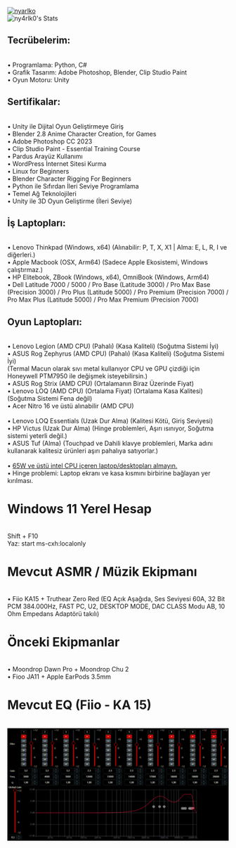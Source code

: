 <!--"Youtube'da arama yaparken before:2017 after:2015 şeklinde arayabilirsin."-->
<!--<a href="https://nyarlko.com/"><img src="https://readme-typing-svg.demolab.com?font=Fira+Code&duration=3000&color=C58719&center=true&vCenter=true&random=false&width=435&lines=nyarlko" alt="nyarlko" /></a>-->
<a href="https://nyarlko.com/"><img src="https://readme-typing-svg.demolab.com?font=Fira+Code&duration=1000&pause=500&color=2FCF00&background=0D1117&multiline=true&random=false&width=700&height=140&separator=%3C&lines=nyarlko%40lenovo%3A~%24+sudo+-i%3Croot%40lenovo~%23+while+true;do+echo+%22!ny4rlk0%22;+sleep+1;+done%3C!ny4rlk0%3C!ny4rlk0%3C!ny4rlk0" alt="nyarlko" /></a>
<br>
![ny4rlk0's Stats](https://github-readme-stats.vercel.app/api?username=ny4rlk0&theme=gruvbox&show_icons=true&hide_border=false&count_private=true)
<br>
<!--![ny4rlk0's Streak](https://github-readme-streak-stats.herokuapp.com/?user=ny4rlk0&theme=gruvbox&hide_border=false)
<br>
-->
## Tecrübelerim:
<!--<br>•	Web Geliştirme: Wordpress, PHP, HTML, CSS, Javascript-->
<br>•	Programlama: Python, C# <!--, Batch, C-->
<br>•	Grafik Tasarım: Adobe Photoshop, Blender, Clip Studio Paint
<br>•	Oyun Motoru: Unity
<!--<br>•	EFI / UEFI Uygulamaları
<br>• Yazılım ve Donanım Üzerinde Tersine Mühendislik 
<br>•	Veritabanı Yönetimi (MySQL)
<br>•	Raspberry PI, Arduino-->
<!--, Digital Ocean, Cloud Flare-->
<!-- gibi teknolojilere hakimiyet-->
<!--<br>•	Sosyal Medya Yönetimi ve Otomasyonu-->
## Sertifikalar:
<br>•	Unity ile Dijital Oyun Geliştirmeye Giriş
<br>•	Blender 2.8 Anime Character Creation, for Games
<br>•	Adobe Photoshop CC 2023
<br>•	Clip Studio Paint - Essential Training Course
<br>•	Pardus Arayüz Kullanımı
<br>•	WordPress İnternet Sitesi Kurma
<br>•	Linux for Beginners
<br>•	Blender Character Rigging For Beginners
<br>•	Python ile Sıfırdan İleri Seviye Programlama
<br>•	Temel Ağ Teknolojileri
<br>•	Unity ile 3D Oyun Geliştirme (İleri Seviye)
<br>
## İş Laptopları:
<br>• Lenovo Thinkpad (Windows, x64) (Alınabilir: P, T, X, X1 | Alma: E, L, R, I ve diğerleri.)
<br>•	Apple Macbook (OSX, Arm64) (Sadece Apple Ekosistemi, Windows çalıştırmaz.)
<br>•	HP Elitebook, ZBook (Windows, x64), OmniBook (Windows, Arm64) 
<br>• Dell Latitude 7000 / 5000 / Pro Base (Latitude 3000) / Pro Max Base (Precision 3000) / Pro Plus (Latitude 5000) / Pro Premium (Precision 7000) / Pro Max Plus (Latitude 5000) / Pro Max Premium (Precision 7000)
<br>
## Oyun Laptopları:
<br>• Lenovo Legion (AMD CPU) (Pahalı) (Kasa Kaliteli) (Soğutma Sistemi İyi)
<br>•	ASUS Rog Zephyrus (AMD CPU) (Pahalı) (Kasa Kaliteli) (Soğutma Sistemi İyi) <br>(Termal Macun olarak sıvı metal kullanıyor CPU ve GPU çizdiği için Honeywell PTM7950 ile değişmek isteyebilirsin.)
<br>•	ASUS Rog Strix (AMD CPU) (Ortalamanın Biraz Üzerinde Fiyat)
<br>•	Lenovo LOQ (AMD CPU) (Ortalama Fiyat) (Ortalama Kasa Kalitesi) (Soğutma Sistemi Fena değil)
<br>•	Acer Nitro 16 ve üstü alınabilir (AMD CPU)
<br>
<br>•	Lenovo LOQ Essentials (Uzak Dur Alma) (Kalitesi Kötü, Giriş Seviyesi)
<br>•	HP Victus (Uzak Dur Alma) (Hinge problemleri, Aşırı ısınıyor, Soğutma sistemi yeterli değil.)
<br>•	ASUS Tuf (Alma) (Touchpad ve Dahili klavye problemleri, Marka adını kullanarak kalitesiz ürünleri aşırı pahalıya satıyorlar.)
<br>
<br>• [65W ve üstü intel CPU içeren laptop/desktopları almayın.](https://www.reddit.com/r/GamingLaptops/comments/1eidjde/mods_please_pin_this_intel_cpu_issue/)
<br>•	Hinge problemi: Laptop ekranı ve kasa kısmını birbirine bağlayan yer kırılması.
<br>
# Windows 11 Yerel Hesap 
<br>Shift + F10
<br>Yaz: start ms-cxh:localonly
# Mevcut ASMR / Müzik Ekipmanı
<br>•	Fiio KA15 + Truthear Zero Red (EQ Açık Aşağıda, Ses Seviyesi 60A, 32 Bit PCM 384.000Hz, FAST PC, U2, DESKTOP MODE, DAC CLASS Modu AB, 10 Ohm Empedans Adaptörü takılı)
# Önceki Ekipmanlar
<br>•	Moondrop Dawn Pro + Moondrop Chu 2
<br>•	Fioo JA11 + Apple EarPods 3.5mm
<!--# Explaining
<br>•	LL stands for low latency (minimum phase) and PC is phase compensated (linear phase).
<br>•	Minimum Phase (LL) filters reduce latency/group delay in the signal. It is very useful in pro-audio applications. Linear Phase (PC) tends to be closer to the original input signal.-->
# Mevcut EQ (Fiio - KA 15)
<br>
<a href="https://raw.githubusercontent.com/ny4rlk0/Truthear-x-Crinacle-Zero/refs/heads/main/Fiio%20KA15%20-%20Thurthear%20x%20Zero%20Red%20%2B%2010%20Ohm%20Bass%20Adapter.png"><img src="https://raw.githubusercontent.com/ny4rlk0/Truthear-x-Crinacle-Zero/refs/heads/main/Fiio%20KA15%20-%20Thurthear%20x%20Zero%20Red%20%2B%2010%20Ohm%20Bass%20Adapter.png" alt="Fiio KA15" style=""></a>
<!--
## WordPress ile Hazırladığım Web Sitelerinden Örnekler:
<br>1.	Haber Dergisi Teknoloji Konulu Site: [Bilgi Dergisi](http://bilgidergisi.infinityfreeapp.com/)
<br>•	Haber dergisi formatında hazırlanan teknoloji konulu bir website tasarımı gerçekleştirdim.
<br>•	Site içeriği ve düzenlemelerini yöneterek güncel haberlerin paylaşılmasını sağladım.
<br>
<br>2.	Halı Yıkama Mağazası İçin Web Sitesi: [BiciBici Halı Yıkama](http://bicibici-haliyikama.epizy.com/)
<br>•	Halı yıkama mağazası için özel olarak tasarlanmış bir web sitesi oluşturdum.
<br>•	Mağaza hizmetleri, iletişim bilgileri ve diğer detaylarını içeren kullanıcı dostu bir web sitesi geliştirdim.
<br>
## Diğer Web Sitelerinden Örnekler:
<br>3.	Anime Temalı Web Sitesi: [nyarlko.com](http://nyarlko.com/)
<br>•	Yer gösterici olarak özel olarak tasarlanmış bir web sitesi oluşturdum.
<br>
-->
<!--## Güncel Zaman Diliminde Ne Yapıyorum?
<br>• Satışa sunmak için UEFI uygulaması yazıyorum...-->
<!--
### 1.	Android Toolbox - [Android Cihazları için Python Araç Seti](https://github.com/ny4rlk0/Android-Toolbox-ADB) Şahsi Proje, Ocak 2023 - Şu Anda
<br>•	Python kullanarak Android cihazları için bir araç seti geliştirdim.
<br>•	ADB komutlarını otomatikleştiren ve Android cihazları üzerinde çeşitli işlemleri gerçekleştiren bir araç seti tasarladım.
<br>
### 2.	FixMyWindows - [Windows İşletim Sisteminin Genel Sorun Giderici](https://github.com/ny4rlk0/FixMyWindows) Şahsi Proje, Temmuz 2022 - Aralık 2022
<br>•	Python dili ile Windows işletim sistemi için sorun giderici bir program yazdım.
<br>•	Otomatik olarak çeşitli Windows sorunlarını tespit eden ve düzelten bir program geliştirdim.
<br>
### 3.	Remote Access Tool - [Telegram Üzerinden Uzaktan Erişim Aracı](https://github.com/ny4rlk0/Remote-Access-Tool-Telegram) Şahsi Proje, Mayıs 2022 - Eylül 2022
<br>•	Python dili ile Telegram üzerinden bilgisayarı uzaktan izleyen ve kontrol eden bir yazılım geliştirdim.
<br>•	Kullanıcıların belirli komutlar ile bilgisayarlarını uzaktan kontrol edebilmesini sağlayan bir araç tasarladım.
<br>
### 4.	Nyarlko - [Türkçe Sohbet Robotu](https://github.com/ny4rlk0/nyarlko-turkce-chatbot) Şahsi Proje, Mart 2022 - Ağustos 2022
<br>•	Python üzerinde NLTK ve NumPy kütüphanelerini kullanarak Türkçe bir sohbet robotu geliştirdim.
<br>•	Doğal dil işleme algoritmalarını kullanarak Türkçe dilindeki çeşitli soruları yanıtlayabilen bir chatbot oluşturdum.
<br>
### 5.	Instagram Post Automation - [Toplu Resim Yükleme](https://github.com/ny4rlk0/Instagram-Post-Automation) Şahsi Proje, Ocak 2022 - Temmuz 2022
<br>•	Python dili ile Instagram kullanıcı adı ve şifresi girildikten sonra bir klasördeki resim dosyalarını Instagram hesabına toplu olarak yükleyen bir yazılım geliştirdim.
<br>•	Instagram postlarının otomatik olarak yayınlanmasını sağlayarak kullanıcılara zaman kazandıran bir araç tasarladım.
<br>
### 6.	SophosUninstaller - [Sophos Antivirüs Yazılımı Kaldırıcı Batch Skripti](https://github.com/ny4rlk0/SophosUninstaller) Şahsi Proje, Haziran 2021 - Aralık 2021
<br>•	Havaalanı ve kamu kuruluşları tarzı yüksek güvenlikli yerlerde kullanılan Sophos Antivirüs yazılımını kaldıran bir Windows batch skripti yazdım.
<br>•	Sophos Antivirüs programını tamamen ve iz bırakmadan kaldıran bir araç tasarladım.
<br>
### 7.	Werewolf Chat Bot - [Telegram Üzerinden Oynanan Oyuna Yardımcı Bot](https://github.com/ny4rlk0/Werewolf-Chat-Bot) Şahsi Proje, Şubat 2021 - Haziran 2021
<br>•	Python diliyle Telegram üzerinden oynanan Werewolf oyununa yardımcı chat komutlarıyla çalışan bir bot yazdım.
<br>•	Rollerinizi belirli komutlarla tanımlayarak oyun içinde kolayca rollerinizi görüntüleyebileceğiniz bir bot geliştirdim.
<br>
### 8.	LeagueOfLegendsValorantClientDownloader - [C# ile Oyun İndirme Programı](https://github.com/ny4rlk0/LeagueOfLegendsValorantClientDownloader) Şahsi Proje, Ekim 2020 - Ocak 2021
<br>•	C# üzerinde Valorant ve League of Legends oyunlarını istediğiniz bölgeden indirme olanağı sağlayan bir program geliştirdim.
<br>•	Kullanıcıların istedikleri oyun istemcisini seçerek hızlı ve güvenli bir şekilde indirmelerini sağlayan bir araç tasarladım.
<br>
### 9.	BlenderDumpster - [3D Tasarım Projesi](https://github.com/ny4rlk0/BlenderDumpster) Şahsi Proje, Temmuz 2020 - Aralık 2020
<br>
### 10.	Nyarlko Network Backup & Restore - [Ağ Üzerinde Yedekleme ve Geri Yükleme Programı](https://github.com/ny4rlk0/Nyarlko-Network-Backup-Restore) Şahsi Proje, Mayıs 2020 - Eylül 2020
<br>•	Python dilini ve Windows SMB dosya paylaşımını kullanarak ağ üzerindeki bir konuma bir klasörü tarih ve saat atarak yedekleyen, daha <br>sonra ihtiyaç olduğunda seçilen tarihli yedeği bilgisayara geri yükleyen bir program yazdım.
<br>•	Ağ ortamında dosya yedekleme ve geri yükleme işlemlerini otomatikleştiren bir araç geliştirdim.
<br>
### 11.	FileServer - [Dosya Sunucusu Yazılımı](https://github.com/ny4rlk0/FileServer_DosyaSunucusu) Şahsi Proje, Mart 2020 - Ağustos 2020
<br>•	Python Flask ve HTTP kullanarak statik bir sayfa ile yerel bir sunucu oluşturup bir klasörün içerindeki dosya ve klasörleri ağdaki <br>diğer bilgisayarlardan indirmeye ve programın çalıştığı bilgisayara yüklemeye yarayan bir yazılım yazdım.
<br>•	Dosya paylaşımını kolaylaştıran ve kullanıcıların ağ üzerindeki dosyalara web tarayıcılarından erişimini sağlayan bir dosya sunucusu <br>programı oluşturdum.
<br>
### 12.	Telegram Superloto Tahmin Oyunu - [Python ile Oyun Yazılımı](https://github.com/ny4rlk0/Telegram-Superloto-Tahmin-Oyunu) Şahsi Proje, Aralık 2019 - Temmuz 2020
<br>•	Python kullanarak Telegram üzerinden oynayabileceğiniz bir süper loto tahmin oyunu yazdım.
<br>•	Kullanıcıların süper loto tahminleri yaparak eğlenceli bir oyun deneyimi yaşamalarını sağlayan bir Telegram botu tasarladım.
<br>
### 13.	Telegram Sihirli 8 Top Tahmin Oyunu - [Python ile Oyun Yazılımı](https://github.com/ny4rlk0/Telegram-Sihirli-8-Top-Tahmin-Oyunu) Şahsi Proje, Ağustos 2019 - Şubat 2020
<br>•	Python kullanarak Telegram üzerinden oynanabilen bir sihirli 8 top tahmin oyunu yazdım.
<br>•	Kullanıcıların sihirli 8 topa tahminlerde bulunarak keyifli vakit geçirmesini sağlayan bir Telegram botu geliştirdim.
<br>
### 14.	Telegram User Add Bot - [Python ile Telegram Gruplararına Kullanıcı Ekleme Botu](https://github.com/ny4rlk0/Telegram-User-Add-Bot-Python) Şahsi Proje, Mart 2019 - Temmuz 2019
<br>•	Python dili ve telethon kütüphanesi ile bir gruptaki kullanıcıları diğer gruba eklemeye yarayan bir yazılım yazdım.
<br>•	Kullanıcıların gruplara otomatik olarak eklenmelerini sağlayan ve grup yönetimini kolaylaştıran bir Telegram botu tasarladım.
<br>
### 15. [BossBotnet](https://github.com/neptune1881/BossBotnet) Varolan Botnetlerden Birini Tespit ve Farkındalık Oluşturma Girişimi Şahsi Proje, Şubat 2023 - Nisan 2023
<br>• Tersine mühendislik yöntemleriyle kaynak koduna kadar inerek ne yaptığını çözümlüyorum.
<br>
### 16. [Blender Modelleme](https://github.com/ny4rlk0/BlenderDumpster) Blender Programında Modellediğim Eşyalar ve CSP Programında Çizdiğim Dijital Çizimler Şahsi Proje, Ağustos 2023 - Eylül 2023
<br>• Blender yazılımıyla eşya veya nesnelerin modellemelerini yapıyorum.
<br>• Clip Studio Paint yazılımıyla dijital çizim çiziyorum.
<br>
### 17. [WindowsİmajAracı](https://github.com/ny4rlk0/WindowsImageTool) Windows ve PE İmajlarını Düzenleme Yazılımı Şahsi Proje, Ağustos 2023 - Ekim 2023
<br>• Windows İmajlarını düzenleme, dosya ekleme, dil değiştirme vb.
<!-- - 🖼 I can draw: <a href="https://www.deviantart.com/ny4rlk0/gallery">Deviant Art</a>
- 📜 I wrote few stories, although they all written in Turkish: <a href="https://www.wattpad.com/user/nyarlk0">Wattpad</a>
- 🎮 I released some games on Google Play too long ago: <a href="https://play.google.com/store/apps/developer?id=nyarlko">Google Play</a>
- ☎ You can reach me: **redacted**:   *<a href="https://www.google.com">* for privacy*</a>*
- ⚡ I’m currently learning Character Design to make a game (Anime) for Quest 2. (Alpha Stage, Public Beta ETA is: Unknown for now! Licensing issues etc.) 
- 💬 I did little bit development for Bot with Telegram API (Crypto currency / advertising bot etc. But i wasn't interested in it too much.)
- 🖥 I also have a website <a href="https://nyarlko.com/">nyarlko.com</a> About: Anime
- 🛡 Designed some open source game assets: <a href="https://opengameart.org/users/nyarlko">Open Game Art</a>
- 🛡 Youtube: <a href="https://www.youtube.com/@HaruRinC3">HaruRinC3</a>
- 🌐 I can Speak/Write English / Turkish
- 💼 Currently: Unemployed/University
 <a href="https://patreon.com/nyarlko">Donations</a> are always appreciated.--->
<!--
**ny4rlk0/ny4rlk0** is a ✨ _special_ ✨ repository because its `README.md` (this file) appears on your GitHub profile.
<!--
Here are some ideas to get you started: -->
<!--
- 🔭 I’m currently working on ...
- 🌱 I’m currently learning ...
- 👯 I’m looking to collaborate on ...
- 🤔 I’m looking for help with ...
- 💬 Ask me about ...
- 📫 How to reach me: ...
- 😄 Pronouns: ...
- ⚡ Fun fact: ...
-->

